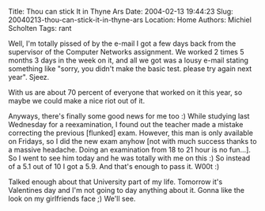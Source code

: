 Title: Thou can stick It in Thyne Ars
Date: 2004-02-13 19:44:23
Slug: 20040213-thou-can-stick-it-in-thyne-ars
Location: Home
Authors: Michiel Scholten
Tags: rant

<p>Well, I'm totally pissed of by the e-mail I got a few days back from the supervisor of the Computer Networks assignment. We worked 2 times 5 months 3 days in the week on it, and all we got was a lousy e-mail stating something like "sorry, you didn't make the basic test. please try again next year". Sjeez.</p>
<p>With us are about 70 percent of everyone that worked on it this year, so maybe we could make a nice riot out of it.</p>
<p>Anyways, there's finally some good news for me too :) While studying last Wednesday for a reexamination, I found out the teacher made a mistake correcting the previous [flunked] exam. However, this man is only available on Fridays, so I did the new exam anyhow [not with much success thanks to a massive headache. Doing an examination from 18 to 21 hour is no fun...]. So I went to see him today and he was totally with me on this :) So instead of a 5.1 out of 10 I got a 5.9. And that's enough to pass it. W00t :)</p>
<p>Talked enough about that University part of my life. Tomorrow it's Valentines day and I'm not going to day anything about it. Gonna like the look on my girlfriends face ;) We'll see.</p>